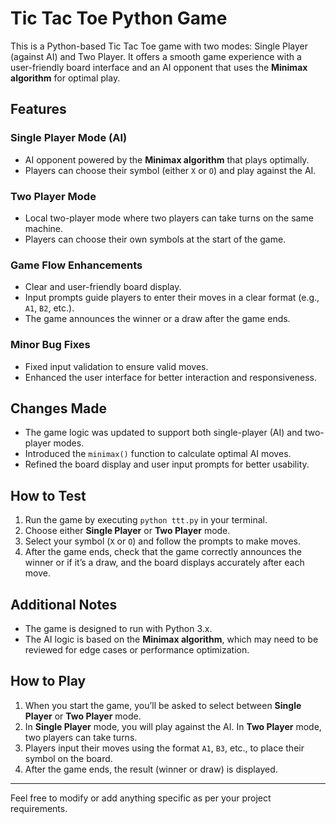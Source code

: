 # Tic Tac Toe Python Game

This is a Python-based Tic Tac Toe game with two modes: Single Player (against AI) and Two Player. It offers a smooth game experience with a user-friendly board interface and an AI opponent that uses the **Minimax algorithm** for optimal play.

## Features

### Single Player Mode (AI)
- AI opponent powered by the **Minimax algorithm** that plays optimally.
- Players can choose their symbol (either `X` or `O`) and play against the AI.

### Two Player Mode
- Local two-player mode where two players can take turns on the same machine.
- Players can choose their own symbols at the start of the game.

### Game Flow Enhancements
- Clear and user-friendly board display.
- Input prompts guide players to enter their moves in a clear format (e.g., `A1`, `B2`, etc.).
- The game announces the winner or a draw after the game ends.

### Minor Bug Fixes
- Fixed input validation to ensure valid moves.
- Enhanced the user interface for better interaction and responsiveness.

## Changes Made
- The game logic was updated to support both single-player (AI) and two-player modes.
- Introduced the `minimax()` function to calculate optimal AI moves.
- Refined the board display and user input prompts for better usability.

## How to Test
1. Run the game by executing `python ttt.py` in your terminal.
2. Choose either **Single Player** or **Two Player** mode.
3. Select your symbol (`X` or `O`) and follow the prompts to make moves.
4. After the game ends, check that the game correctly announces the winner or if it’s a draw, and the board displays accurately after each move.

## Additional Notes
- The game is designed to run with Python 3.x.
- The AI logic is based on the **Minimax algorithm**, which may need to be reviewed for edge cases or performance optimization.

## How to Play
1. When you start the game, you’ll be asked to select between **Single Player** or **Two Player** mode.
2. In **Single Player** mode, you will play against the AI. In **Two Player** mode, two players can take turns.
3. Players input their moves using the format `A1`, `B3`, etc., to place their symbol on the board.
4. After the game ends, the result (winner or draw) is displayed.

---

Feel free to modify or add anything specific as per your project requirements.
